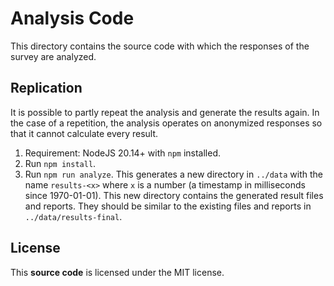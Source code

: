 # Analysis Code

This directory contains the source code with which the responses of the survey are analyzed.

## Replication

It is possible to partly repeat the analysis and generate the results again. In the case of a repetition, the analysis operates on anonymized responses so that it cannot calculate every result.

1. Requirement: NodeJS 20.14+ with `npm` installed.
1. Run `npm install`.
1. Run `npm run analyze`. This generates a new directory in `../data` with the name `results-<x>` where `x` is a number (a timestamp in milliseconds since 1970-01-01). This new directory contains the generated result files and reports. They should be similar to the existing files and reports in `../data/results-final`.

## License

This __source code__ is licensed under the MIT license.
